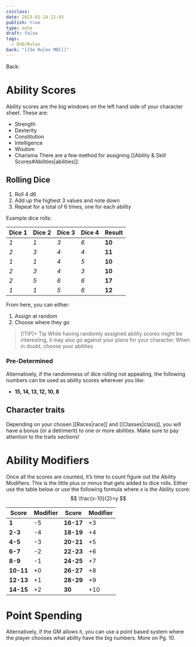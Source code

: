 ```yaml
---
cssclass: 
date: 2023-01-24 21:43
publish: true
type: note
draft: false
tags:
  - DnD/Rules
back: "[[5e Rules MOC]]"
---
```

Back: 
# Ability Scores

Ability scores are the big windows on the left hand side of your character sheet. These are:
- Strength
- Dexterity
- Constitution
- Intelligence
- Wisdom
- Charisma
There are a few method for assigning [[Ability & Skill Scores#Abilities|abilities]]:

## Rolling Dice
1. Roll 4 d6 
2. Add up the highest 3 values and note down
3. Repeat for a total of 6 times, one for each ability

Example dice rolls:

| Dice 1 | Dice 2 | Dice 3 | Dice 4 | Result |
| ------ | ------ | ------ | ------ | ------ |
| *1*    | *1*    | *3*    | *6*    | **10** |
| *2*    | *3*    | *4*    | *4*    | **11** |
| *1*    | *1*    | *4*    | *5*    | **10** |
| *2*    | *3*    | *4*    | *3*    | **10** |
| *2*    | *5*    | *6*    | *6*    | **17** |
| *1*    | *1*    | *5*    | *6*    | **12** |

From here, you can either: 
1. Assign at random
2. Choose where they go

> [!TIP]+ Tip
> While having randomly assigned ability scores might be interesting, it may also go against your plans for your character. When in doubt, choose your abilities
### Pre-Determined
Alternatively, if the randomness of dice rolling not appealing, the following numbers can be used as ability scores wherever you like:
- **15, 14, 13, 12, 10, 8**
## Character traits
Depending on your chosen [[Races|race]] and [[Classes|class]], you will have a bonus (or a detriment) to one or more abilities. Make sure to pay attention to the traits sections!
# Ability Modifiers
Once all the scores are counted, it’s time to count figure out the Ability Modifiers. This is the little plus or minus that gets added to dice rolls.
Either use the table below or use the following formula where $x$ is the Ability score:
$$
\frac{x-10}{2}=y
$$

| **Score** | Modifier | **Score** | Modifier |
| ----- | -------- | ----- | -------- |
| **1**     | -5       | **16-17** | +3       |
| **2-3**   | -4       | **18-19** | +4       |
| **4-5**   | -3       | **20-21** | +5       |
| **6-7**   | -2       | **22-23** | +6       |
| **8-9**   | -1       | **24-25** | +7       |
| **10-11** | +0       | **26-27** | +8       |
| **12-13** | +1       | **28-29** | +9       |
| **14-15** | +2       | **30**    | +10      |
# Point Spending
Alternatively, if the GM allows it, you can use a point based system where the player chooses what ability have the big numbers. More on Pg. 10.